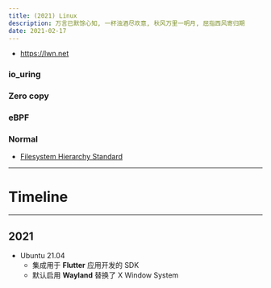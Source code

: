 ```yaml
---
title: (2021) Linux
description: 万言已默馀心知, 一杯浊酒尽欢意, 秋风万里一明月, 屈指西风寄归期
date: 2021-02-17
---
```


* https://lwn.net

### io_uring

### Zero copy

### eBPF

### Normal

* [Filesystem Hierarchy Standard](https://en.wikipedia.org/wiki/Filesystem_Hierarchy_Standard)

------------------

# Timeline

------------------

## 2021

* Ubuntu 21.04
  - 集成用于 **Flutter** 应用开发的 SDK
  - 默认启用 **Wayland** 替换了 X Window System
